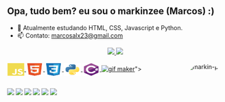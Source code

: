 ## Opa, tudo bem? eu sou o markinzee (Marcos)  :)

- 🌱 Atualmente estudando HTML, CSS, Javascript e Python.
- 📫 Contato: marcosalx23@gmail.com


<div align="center">
  <a href="https://github.com/markinzee">
  <img height="180em" src="https://github-readme-stats.vercel.app/api?username=markinzee&show_icons=true&theme=dracula&include_all_commits=true&count_private=true"/>
    
  <img height="180em" src="https://github-readme-stats.vercel.app/api/top-langs/?username=markinzee&layout=compact&langs_count=7&theme=dark"/>
</div>
<div style="display: inline_block"><br>
  <img align="center" alt="markin-Js" height="30" width="40" src="https://raw.githubusercontent.com/devicons/devicon/master/icons/javascript/javascript-plain.svg">
  <img align="center" alt="markin-HTML" height="30" width="40" src="https://raw.githubusercontent.com/devicons/devicon/master/icons/html5/html5-original.svg">
  <img align="center" alt="markin-CSS" height="30" width="40" src="https://raw.githubusercontent.com/devicons/devicon/master/icons/css3/css3-original.svg">
  <img align="center" alt="markin-Python" height="30" width="40" src="https://raw.githubusercontent.com/devicons/devicon/master/icons/python/python-original.svg">
  <img align="center" alt="markin-LUA" height="30" width="40" src="https://raw.githubusercontent.com/devicons/devicon/master/icons/csharp/csharp-original.svg">
  <img align="right" alt="markin-pic" height="150" style="border-radius:50px;" src="<a href="https://picasion.com/" title="gif maker"><img src="https://i.picasion.com/pic91/fa4be5a207c187cf3cb33853292a9c9a.gif" border="0" alt="gif maker"></a>">
</div>
  
  ##
 
<div> 
  <a href="https://www.youtube.com/channel/UCgzAH3KmgolBhptWF_fGCYw" target="_blank"><img src="https://img.shields.io/badge/YouTube-FF0000?style=for-the-badge&logo=youtube&logoColor=white" target="_blank"></a>
  <a href="https://instagram.com/marcoospls" target="_blank"><img src="https://img.shields.io/badge/-Instagram-%23E4405F?style=for-the-badge&logo=instagram&logoColor=white" target="_blank"></a>
 	<a href="https://www.twitch.tv/markinzadaa" target="_blank"><img src="https://img.shields.io/badge/Twitch-9146FF?style=for-the-badge&logo=twitch&logoColor=white" target="_blank"></a>
 <a href="https://discord.gg/CDkWuHZbSw" target="_blank"><img src="https://img.shields.io/badge/Discord-7289DA?style=for-the-badge&logo=discord&logoColor=white" target="_blank"></a> 
  <a href = "mailto:marcosalx23@gmail.com"><img src="https://img.shields.io/badge/-Gmail-%23333?style=for-the-badge&logo=gmail&logoColor=white" target="_blank"></a>
  <a href="https://www.linkedin.com/in/marcos-paulo-de-souza-2a90821a4/" target="_blank"><img src="https://img.shields.io/badge/-LinkedIn-%230077B5?style=for-the-badge&logo=linkedin&logoColor=white" target="_blank"></a> 
